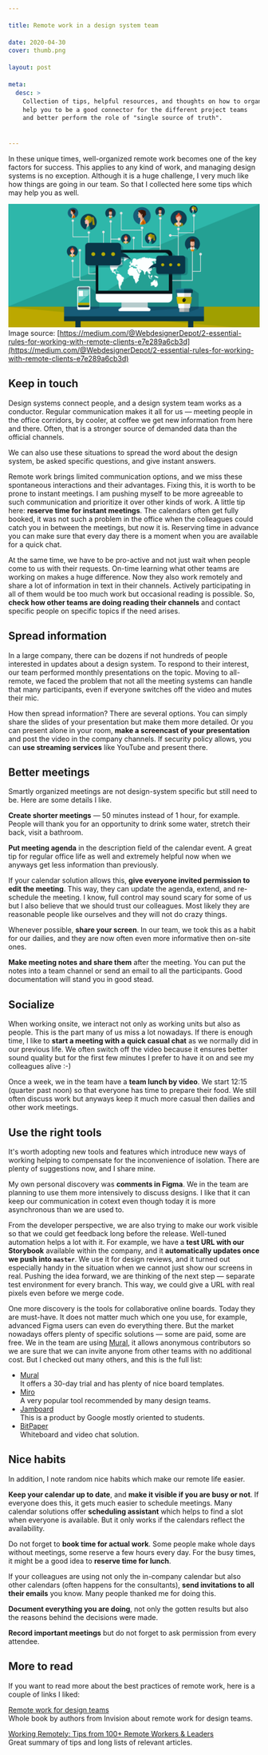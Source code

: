 ```yaml
---

title: Remote work in a design system team

date: 2020-04-30
cover: thumb.png

layout: post

meta:
  desc: >
    Collection of tips, helpful resources, and thoughts on how to organize remote work in a design system team. Habits which
    help you to be a good connector for the different project teams
    and better perform the role of "single source of truth".


---
```


In these unique times, well-organized remote work becomes one of the key factors for success. This applies to any kind of work, and managing design systems is no exception. Although it is a huge challenge, I very much like how things are going in our team. So that I collected here some tips which may help you as well.

<excerpt/>

<div class="small" markdown="1">

![](thumb.png)<br/>
Image source:
[https://medium.com/@WebdesignerDepot/2-essential-rules-for-working-with-remote-clients-e7e289a6cb3d](https://medium.com/@WebdesignerDepot/2-essential-rules-for-working-with-remote-clients-e7e289a6cb3d)

</div>


## Keep in touch

Design systems connect people, and a design system team works as a conductor. Regular communication makes it all for us — meeting people in the office corridors, by cooler, at coffee we get new information from here and there. Often, that is a stronger source of demanded data than the official channels.

We can also use these situations to spread the word about the design system, be asked specific questions, and give instant answers.

Remote work brings limited communication options, and we miss these spontaneous interactions and their advantages. Fixing this, it is worth to be prone to instant meetings. I am pushing myself to be more agreeable to such communication and prioritize it over other kinds of work. A little tip here: **reserve time for instant meetings**. The calendars often get fully booked, it was not such a problem in the office when the colleagues could catch you in between the meetings, but now it is. Reserving time in advance you can make sure that every day there is a moment when you are available for a quick chat.

At the same time, we have to be pro-active and not just wait when people come to us with their requests. On-time learning what other teams are working on makes a huge difference. Now they also work remotely and share a lot of information in text in their channels. Actively participating in all of them would be too much work but occasional reading is possible. So, **check how other teams are doing reading their channels** and contact specific people on specific topics if the need arises.


## Spread information

In a large company, there can be dozens if not hundreds of people interested in updates about a design system. To respond to their interest, our team performed monthly presentations on the topic. Moving to all-remote, we faced the problem that not all the meeting systems can handle that many participants, even if everyone switches off the video and mutes their mic.

How then spread information? There are several options. You can simply share the slides of your presentation but make them more detailed. Or you can present alone in your room, **make a screencast of your presentation** and post the video in the company channels. If security policy allows, you can **use streaming services** like YouTube and present there.


## Better meetings

Smartly organized meetings are not design-system specific but still need to be. Here are some details I like.

**Create shorter meetings** — 50 minutes instead of 1 hour, for example. People will thank you for an opportunity to drink some water, stretch their back, visit a bathroom.

**Put meeting agenda** in the description field of the calendar event. A great tip for regular office life as well and extremely helpful now when we anyways get less information than previously.

If your calendar solution allows this, **give everyone invited permission to edit the meeting**. This way, they can update the agenda, extend, and re-schedule the meeting. I know, full control may sound scary for some of us but I also believe that we should trust our colleagues. Most likely they are reasonable people like ourselves and they will not do crazy things.

Whenever possible, **share your screen**. In our team, we took this as a habit for our dailies, and they are now often even more informative then on-site ones.

**Make meeting notes and share them** after the meeting. You can put the notes into a team channel or send an email to all the participants. Good documentation will stand you in good stead.


## Socialize

When working onsite, we interact not only as working units but also as people. This is the part many of us miss a lot nowadays. If there is enough time, I like to **start a meeting with a quick casual chat** as we normally did in our previous life. We often switch off the video because it ensures better sound quality but for the first few minutes I prefer to have it on and see my colleagues alive :-)

Once a week, we in the team have a **team lunch by video**. We start 12:15 (quarter past noon) so that everyone has time to prepare their food. We still often discuss work but anyways keep it much more casual then dailies and other work meetings.


## Use the right tools

It's worth adopting new tools and features which introduce new ways of working helping to compensate for the inconvenience of isolation. There are plenty of suggestions now, and I share mine.

My own personal discovery was **comments in Figma**. We in the team are planning to use them more intensively to discuss designs. I like that it can keep our communication in cotext even though today it is more asynchronous than we are used to.

From the developer perspective, we are also trying to make our work visible so that we could get feedback long before the release. Well-tuned automation helps a lot with it. For example, we have a **test URL with our Storybook** available within the company, and it **automatically updates once we push into `master`**. We use it for design reviews, and it turned out especially handy in the situation when we cannot just show our screens in real. Pushing the idea forward, we are thinking of the next step — separate test environment for every branch. This way, we could give a URL with real pixels even before we merge code.

One more discovery is the tools for collaborative online boards. Today they are must-have. It does not matter much which one you use, for example, advanced Figma users can even do everything there. But the market nowadays offers plenty of specific solutions — some are paid, some are free. We in the team are using [Mural](https://www.mural.co/), it allows anonymous contributors so we are sure that we can invite anyone from other teams with no additional cost. But I checked out many others, and this is the full list:

* [Mural](https://www.mural.co/)<br/>
  It offers a 30-day trial and has plenty of nice board templates.
* [Miro](https://miro.com/)<br/>
  A very popular tool recommended by many design teams.
* [Jamboard](https://edu.google.com/products/jamboard/?modal_active=none)<br/>
  This is a product by Google mostly oriented to students.
* [BitPaper](https://www.bitpaper.io/)<br/>
  Whiteboard and video chat solution.


## Nice habits

In addition, I note random nice habits which make our remote life easier.

**Keep your calendar up to date**, and **make it visible if you are busy or not**. If everyone does this, it gets much easier to schedule meetings. Many calendar solutions offer **scheduling assistant** which helps to find a slot when everyone is available. But it only works if the calendars reflect the availability.

Do not forget to **book time for actual work**. Some people make whole days without meetings, some reserve a few hours every day. For the busy times, it might be a good idea to **reserve time for lunch**.

If your colleagues are using not only the in-company calendar but also other calendars (often happens for the consultants), **send invitations to all their emails** you know. Many people thanked me for doing this.

**Document everything you are doing**, not only the gotten results but also the reasons behind the decisions were made.

**Record important meetings** but do not forget to ask permission from every attendee.


## More to read

If you want to read more about the best practices of remote work, here is a couple of links I liked:

[Remote work for design teams](https://www.designbetter.co/remotework)<br/>
Whole book by authors from Invision about remote work for design teams.

[Working Remotely: Tips from 100+ Remote Workers & Leaders](https://www.helpscout.com/playlists/working-remotely/)<br/>
Great summary of tips and long lists of relevant articles.
